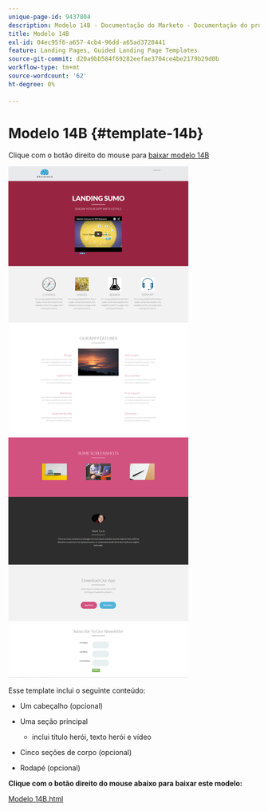 ```yaml
---
unique-page-id: 9437804
description: Modelo 14B - Documentação do Marketo - Documentação do produto
title: Modelo 14B
exl-id: 04ec95f6-a657-4cb4-96dd-a65ad3720441
feature: Landing Pages, Guided Landing Page Templates
source-git-commit: d20a9bb584f69282eefae3704ce4be2179b29d0b
workflow-type: tm+mt
source-wordcount: '62'
ht-degree: 0%

---
```


# Modelo 14B {#template-14b}

Clique com o botão direito do mouse para [baixar modelo 14B](https://experienceleague.adobe.com/landing/marketo/lp-templates/template-14b.html)

![](assets/image2015-8-11-15-3a42-3a35.png)

Esse template inclui o seguinte conteúdo:

* Um cabeçalho (opcional)
* Uma seção principal

   * inclui título herói, texto herói e vídeo

* Cinco seções de corpo (opcional)
* Rodapé (opcional)

**Clique com o botão direito do mouse abaixo para baixar este modelo:**

[Modelo 14B.html](https://experienceleague.adobe.com/landing/marketo/lp-templates/template-14b.html)
